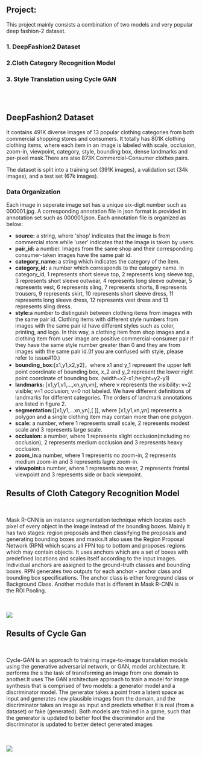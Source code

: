<h2><b>Project:</b></h2>
This project mainly consists a combination of two models and very popular deep fashion-2 dataset.
<h3><b>1. DeepFashion2 Dataset</b></h2>
<h3><b>2.Cloth Category Recognition Model</b></h2>
<h3><b>3. Style Translation using Cycle GAN</b></h2>
<br>
<br>
<h2><b>DeepFashion2 Dataset</b></h2>

<p>It contains 491K diverse images of 13 popular clothing categories from both commercial shopping stores and consumers. It totally has 801K clothing clothing items,
where each item in an image is labeled with scale, occlusion, zoom-in, viewpoint, category, style, bounding box, dense landmarks and per-pixel mask.There are also 873K Commercial-Consumer clothes pairs.</P>
<p>The dataset is split into a training set (391K images), a validation set (34k images), and a test set (67k images).</p>

<h3><b>Data Organization</b></h3>
<p>Each image in seperate image set has a unique six-digit number such as 000001.jpg. A corresponding annotation file in json format is provided in annotation set such as 000001.json.
Each annotation file is organized as below:</p>
<ul>
<li><b>source:</b> a string, where 'shop' indicates that the image is from commercial store while 'user' indicates that the image is taken by users.</li>
<li><b>pair_id:</b> a number. Images from the same shop and their corresponding consumer-taken images have the same pair id.
</li>
<li><b>category_name: </b>a string which indicates the category of the item.</li>
<li><b>category_id:</b> a number which corresponds to the category name. In category_id, 1 represents short sleeve top, 2 represents long sleeve top, 3 represents short sleeve outwear, 4 represents long sleeve outwear, 5 represents vest, 6 represents sling, 7 represents shorts, 8 represents trousers, 9 represents skirt, 10 represents short sleeve dress, 11 represents long sleeve dress, 12 represents vest dress and 13 represents sling dress.
</li>
<li><b>style:</b>a number to distinguish between clothing items from images with the same pair id. Clothing items with different style numbers from images with the same pair id have different styles such as color, printing, and logo. In this way, a clothing item from shop images and a clothing item from user image are positive commercial-consumer pair if they have the same style number greater than 0 and they are from images with 
the same pair id.(If you are confused with style, please refer to issue#10.)</li>
<li><b>bounding_box:</b>[x1,y1,x2,y2]，where x1 and y_1 represent the upper left point coordinate of bounding box, x_2 and y_2 represent the lower right point coordinate of bounding box. (width=x2-x1;height=y2-y1)
</li>
<li><b>landmarks: </b>[x1,y1,v1,...,xn,yn,vn], where v represents the visibility: v=2 visible; v=1 occlusion; v=0 not labeled. We have different definitions of landmarks for different categories. The orders of landmark annotations are listed in figure 2.</li>
<li><b>segmentation:</b>[[x1,y1,...xn,yn],[ ]], where [x1,y1,xn,yn] represents a polygon and a single clothing item may contain more than one polygon.</li>
<li><b>scale:</b> a number, where 1 represents small scale, 2 represents modest scale and 3 represents large scale.</li>
<li><b>occlusion:</b> a number, where 1 represents slight occlusion(including no occlusion), 2 represents medium occlusion and 3 represents heavy occlusion.
</li>
<li><b>zoom_in:</b>a number, where 1 represents no zoom-in, 2 represents medium zoom-in and 3 represents lagre zoom-in.</li>
<li><b>viewpoint:</b>a number, where 1 represents no wear, 2 represents frontal viewpoint and 3 represents side or back viewpoint.</li>
</ul>
<h2><b>Results of Cloth Category Recognition Model</b></h2>
<br>
<p>Mask R-CNN is an instance segmentation technique which locates each pixel of every object in the image instead of the bounding boxes. Mainly it has two stages: region proposals and then classifying the proposals and generating bounding boxes and masks.It also uses the Region Proposal Network (RPN) which scans all FPN top to bottom and proposes regions which may contain objects. It uses anchors which are a set of boxes with predefined locations and scales itself according to the input images. Individual anchors are assigned to the ground-truth classes and bounding boxes. RPN generates two outputs for each anchor - anchor class and bounding box specifications. The anchor class is either foreground class or Background Class. Another module that is different in Mask R-CNN is the ROI Pooling. </p> <br><br>
<img src="https://user-images.githubusercontent.com/39325832/126036361-3ff8fcdc-4f3f-4734-a724-cd27f1e2b7fa.PNG"/>
<h2><b>Results of Cycle Gan</b></h2>
<br>
<p>
Cycle-GAN is an approach to training image-to-image translation models using
the generative adversarial network, or GAN, model architecture. It performs the s the task of transforming an image from one domain
to another.It uses The GAN architecture approach to train a model for image synthesis that
is comprised of two models: a generator model and a discriminator model. The
generator takes a point from a latent space as input and generates new plausible
images from the domain, and the discriminator takes an image as input and predicts
whether it is real (from a dataset) or fake (generated). Both models are trained in a
game, such that the generator is updated to better fool the discriminator and the
discriminator is updated to better detect generated images</p><br><br>
<img src="https://user-images.githubusercontent.com/39325832/126036436-4e3fab6a-3c48-4046-9f6d-4dc6606ec325.PNG"/>





